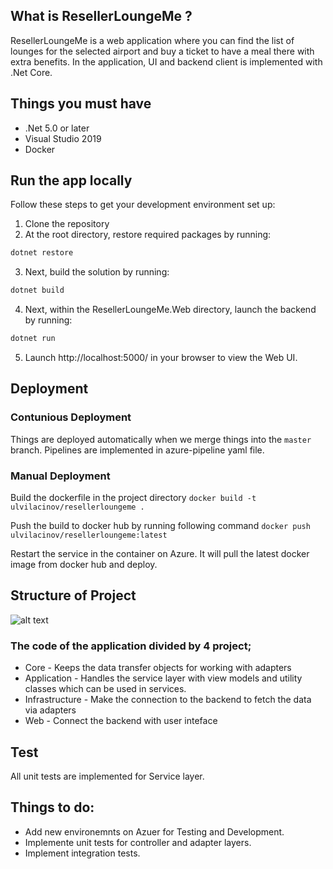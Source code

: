 ## What is ResellerLoungeMe ? 
ResellerLoungeMe is a web application where you can find the list of lounges for the selected airport and buy a ticket to have a meal there with extra benefits.
In the application, UI and backend client is implemented with .Net Core.

## Things you must have
- .Net 5.0 or later
- Visual Studio 2019
- Docker

## Run the app locally

Follow these steps to get your development environment set up:
1. Clone the repository
2. At the root directory, restore required packages by running:
```csharp
dotnet restore
```
3. Next, build the solution by running:
```csharp
dotnet build
```
4. Next, within the ResellerLoungeMe.Web directory, launch the backend by running:
```csharp
dotnet run
```
5. Launch http://localhost:5000/ in your browser to view the Web UI.


## Deployment

### Contunious Deployment

Things are deployed automatically when we merge things into the `master` branch. Pipelines are implemented in azure-pipeline yaml file.

### Manual Deployment
Build the dockerfile in the project directory
```docker build -t ulvilacinov/resellerloungeme .```

Push the build to docker hub by running following command 
```docker push ulvilacinov/resellerloungeme:latest```

Restart the service in the container on Azure. It will pull the latest docker image from docker hub and deploy.

## Structure of Project

![alt text](/backendStructure.jpeg?raw=true "Backend Structure")

### The code of the application divided by 4 project;

* Core - Keeps the data transfer objects for working with adapters
* Application - Handles the service layer with view models and utility classes which can be used in services. 
* Infrastructure -  Make the connection to the backend to fetch the data via adapters
* Web - Connect the backend with user inteface

## Test

All unit tests are implemented for Service layer. 

## Things to do:

- Add new environemnts on Azuer for Testing and Development.
- Implemente unit tests for controller and adapter layers.
- Implement integration tests.

























